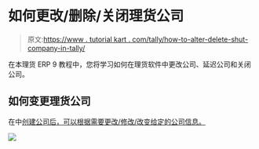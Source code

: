 # 如何更改/删除/关闭理货公司

> 原文:[https://www . tutorial kart . com/tally/how-to-alter-delete-shut-company-in-tally/](https://www.tutorialkart.com/tally/how-to-alter-delete-shut-company-in-tally/)

在本理货 ERP 9 教程中，您将学习如何在理货软件中更改公司、延迟公司和关闭公司。

## 如何变更理货公司

在中[创建公司后，可以根据需要更改/修改/改变给定的公司信息。](https://www.tutorialkart.com/tally/how-to-create-company-in-tally/)

[![](../Images/925da31b32d6bc3827932f6c8afb11bb.png)](https://www.tutorialkart.com/)